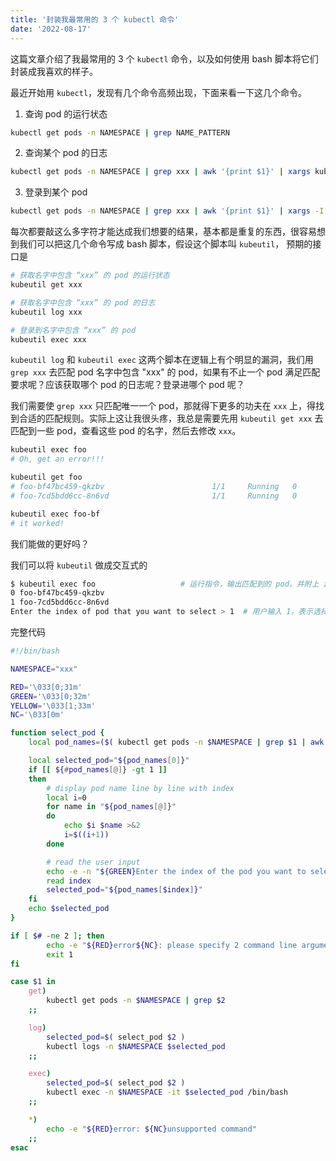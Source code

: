 ```yaml
---
title: '封装我最常用的 3 个 kubectl 命令'
date: '2022-08-17'
---
```


这篇文章介绍了我最常用的 3 个 `kubectl` 命令，以及如何使用 bash 脚本将它们封装成我喜欢的样子。

<!-- more -->

最近开始用 `kubectl`，发现有几个命令高频出现，下面来看一下这几个命令。

1. 查询 pod 的运行状态

```sh
kubectl get pods -n NAMESPACE | grep NAME_PATTERN
```

2. 查询某个 pod 的日志

```sh
kubectl get pods -n NAMESPACE | grep xxx | awk '{print $1}' | xargs kubectl logs -n NAMESPACE
```

3. 登录到某个 pod

```sh
kubectl get pods -n NAMESPACE | grep xxx | awk '{print $1}' | xargs -I {} kubectl exec -n NAMESPACE -it {} /bin/bash
```

每次都要敲这么多字符才能达成我们想要的结果，基本都是重复的东西，很容易想到我们可以把这几个命令写成 bash 脚本，假设这个脚本叫 `kubeutil`，
预期的接口是

```sh
# 获取名字中包含 “xxx” 的 pod 的运行状态
kubeutil get xxx

# 获取名字中包含 “xxx” 的 pod 的日志
kubeutil log xxx

# 登录到名字中包含 “xxx” 的 pod
kubeutil exec xxx
```

`kubeutil log` 和 `kubeutil exec` 这两个脚本在逻辑上有个明显的漏洞，我们用 `grep xxx` 去匹配 pod 名字中包含 "xxx" 的 pod，如果有不止一个 pod 满足匹配要求呢？应该获取哪个 pod 的日志呢？登录进哪个 pod 呢？

我们需要使 `grep xxx` 只匹配唯一一个 pod，那就得下更多的功夫在 `xxx` 上，得找到合适的匹配规则。实际上这让我很头疼，我总是需要先用 `kubeutil get xxx` 去匹配到一些 pod，查看这些 pod 的名字，然后去修改 `xxx`。

```sh
kubeutil exec foo
# Oh, get an error!!!

kubeutil get foo
# foo-bf47bc459-qkzbv                        1/1     Running   0          15d
# foo-7cd5bdd6cc-8n6vd                       1/1     Running   0          19d

kubeutil exec foo-bf
# it worked!
```

我们能做的更好吗？

我们可以将 `kubeutil` 做成交互式的

```sh
$ kubeutil exec foo                   # 运行指令，输出匹配到的 pod，并附上 index，让用户选择要登录到哪个 pod
0 foo-bf47bc459-qkzbv
1 foo-7cd5bdd6cc-8n6vd
Enter the index of pod that you want to select > 1  # 用户输入 1，表示选择登录到 `foo-7cd5bdd6cc-8n6vd`
```

完整代码

```bash
#!/bin/bash

NAMESPACE="xxx"

RED='\033[0;31m'
GREEN='\033[0;32m'
YELLOW='\033[1;33m'
NC='\033[0m'

function select_pod {
    local pod_names=($( kubectl get pods -n $NAMESPACE | grep $1 | awk '{print $1}' ))

    local selected_pod="${pod_names[0]}"
    if [[ ${#pod_names[@]} -gt 1 ]]
    then
        # display pod name line by line with index
        local i=0
        for name in "${pod_names[@]}"
        do
            echo $i $name >&2
            i=$((i+1))
        done

        # read the user input
        echo -e -n "${GREEN}Enter the index of the pod you want to select > ${NC}" >&2
        read index
        selected_pod="${pod_names[$index]}"
    fi
    echo $selected_pod
}

if [ $# -ne 2 ]; then
        echo -e "${RED}error${NC}: please specify 2 command line arguments"
		exit 1
fi

case $1 in
    get)
        kubectl get pods -n $NAMESPACE | grep $2
    ;;

    log)
        selected_pod=$( select_pod $2 )
        kubectl logs -n $NAMESPACE $selected_pod
    ;;

    exec)
        selected_pod=$( select_pod $2 )
        kubectl exec -n $NAMESPACE -it $selected_pod /bin/bash
    ;;

    *)
        echo -e "${RED}error: ${NC}unsupported command"
    ;;
esac
```
